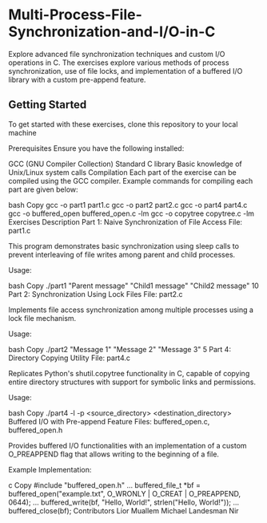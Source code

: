 # Multi-Process-File-Synchronization-and-I/O-in-C
Explore advanced file synchronization techniques and custom I/O operations in C. The exercises explore various methods of process synchronization, use of file locks, and implementation of a buffered I/O library with a custom pre-append feature.

## Getting Started

To get started with these exercises, clone this repository to your local machine

Prerequisites
Ensure you have the following installed:

GCC (GNU Compiler Collection)
Standard C library
Basic knowledge of Unix/Linux system calls
Compilation
Each part of the exercise can be compiled using the GCC compiler. Example commands for compiling each part are given below:

bash
Copy
gcc -o part1 part1.c
gcc -o part2 part2.c
gcc -o part4 part4.c
gcc -o buffered_open buffered_open.c -lm
gcc -o copytree copytree.c -lm
Exercises Description
Part 1: Naive Synchronization of File Access
File: part1.c

This program demonstrates basic synchronization using sleep calls to prevent interleaving of file writes among parent and child processes.

Usage:

bash
Copy
./part1 "Parent message" "Child1 message" "Child2 message" 10
Part 2: Synchronization Using Lock Files
File: part2.c

Implements file access synchronization among multiple processes using a lock file mechanism.

Usage:

bash
Copy
./part2 "Message 1" "Message 2" "Message 3" 5
Part 4: Directory Copying Utility
File: part4.c

Replicates Python's shutil.copytree functionality in C, capable of copying entire directory structures with support for symbolic links and permissions.

Usage:

bash
Copy
./part4 -l -p <source_directory> <destination_directory>
Buffered I/O with Pre-append Feature
Files: buffered_open.c, buffered_open.h

Provides buffered I/O functionalities with an implementation of a custom O_PREAPPEND flag that allows writing to the beginning of a file.

Example Implementation:

c
Copy
#include "buffered_open.h"
...
buffered_file_t *bf = buffered_open("example.txt", O_WRONLY | O_CREAT | O_PREAPPEND, 0644);
...
buffered_write(bf, "Hello, World!", strlen("Hello, World!"));
...
buffered_close(bf);
Contributors
Lior Muallem
Michael Landesman Nir

